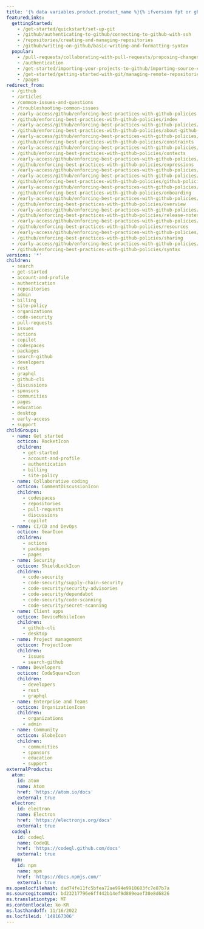 ```yaml
---
title: '{% data variables.product.product_name %}{% ifversion fpt or ghec%}.com{% endif %} 도움말 문서'
featuredLinks:
  gettingStarted:
    - /get-started/quickstart/set-up-git
    - /github/authenticating-to-github/connecting-to-github-with-ssh
    - /repositories/creating-and-managing-repositories
    - /github/writing-on-github/basic-writing-and-formatting-syntax
  popular:
    - /pull-requests/collaborating-with-pull-requests/proposing-changes-to-your-work-with-pull-requests/about-pull-requests
    - /authentication
    - /get-started/importing-your-projects-to-github/importing-source-code-to-github/adding-locally-hosted-code-to-github
    - /get-started/getting-started-with-git/managing-remote-repositories
    - /pages
redirect_from:
  - /github
  - /articles
  - /common-issues-and-questions
  - /troubleshooting-common-issues
  - /early-access/github/enforcing-best-practices-with-github-policies
  - /github/enforcing-best-practices-with-github-policies/index
  - /early-access/github/enforcing-best-practices-with-github-policies/about-github-policies
  - /github/enforcing-best-practices-with-github-policies/about-github-policies
  - /early-access/github/enforcing-best-practices-with-github-policies/constraints
  - /github/enforcing-best-practices-with-github-policies/constraints
  - /early-access/github/enforcing-best-practices-with-github-policies/contexts
  - /github/enforcing-best-practices-with-github-policies/contexts
  - /early-access/github/enforcing-best-practices-with-github-policies/expressions
  - /github/enforcing-best-practices-with-github-policies/expressions
  - /early-access/github/enforcing-best-practices-with-github-policies/getting-started
  - /early-access/github/enforcing-best-practices-with-github-policies/github-policies-vision
  - /github/enforcing-best-practices-with-github-policies/github-policies-vision
  - /early-access/github/enforcing-best-practices-with-github-policies/onboarding
  - /github/enforcing-best-practices-with-github-policies/onboarding
  - /early-access/github/enforcing-best-practices-with-github-policies/overview
  - /github/enforcing-best-practices-with-github-policies/overview
  - /early-access/github/enforcing-best-practices-with-github-policies/release-notes
  - /github/enforcing-best-practices-with-github-policies/release-notes
  - /early-access/github/enforcing-best-practices-with-github-policies/resources
  - /github/enforcing-best-practices-with-github-policies/resources
  - /early-access/github/enforcing-best-practices-with-github-policies/sharing
  - /github/enforcing-best-practices-with-github-policies/sharing
  - /early-access/github/enforcing-best-practices-with-github-policies/syntax
  - /github/enforcing-best-practices-with-github-policies/syntax
versions: '*'
children:
  - search
  - get-started
  - account-and-profile
  - authentication
  - repositories
  - admin
  - billing
  - site-policy
  - organizations
  - code-security
  - pull-requests
  - issues
  - actions
  - copilot
  - codespaces
  - packages
  - search-github
  - developers
  - rest
  - graphql
  - github-cli
  - discussions
  - sponsors
  - communities
  - pages
  - education
  - desktop
  - early-access
  - support
childGroups:
  - name: Get started
    octicon: RocketIcon
    children:
      - get-started
      - account-and-profile
      - authentication
      - billing
      - site-policy
  - name: Collaborative coding
    octicon: CommentDiscussionIcon
    children:
      - codespaces
      - repositories
      - pull-requests
      - discussions
      - copilot
  - name: CI/CD and DevOps
    octicon: GearIcon
    children:
      - actions
      - packages
      - pages
  - name: Security
    octicon: ShieldLockIcon
    children:
      - code-security
      - code-security/supply-chain-security
      - code-security/security-advisories
      - code-security/dependabot
      - code-security/code-scanning
      - code-security/secret-scanning
  - name: Client apps
    octicon: DeviceMobileIcon
    children:
      - github-cli
      - desktop
  - name: Project management
    octicon: ProjectIcon
    children:
      - issues
      - search-github
  - name: Developers
    octicon: CodeSquareIcon
    children:
      - developers
      - rest
      - graphql
  - name: Enterprise and Teams
    octicon: OrganizationIcon
    children:
      - organizations
      - admin
  - name: Community
    octicon: GlobeIcon
    children:
      - communities
      - sponsors
      - education
      - support
externalProducts:
  atom:
    id: atom
    name: Atom
    href: 'https://atom.io/docs'
    external: true
  electron:
    id: electron
    name: Electron
    href: 'https://electronjs.org/docs'
    external: true
  codeql:
    id: codeql
    name: CodeQL
    href: 'https://codeql.github.com/docs'
    external: true
  npm:
    id: npm
    name: npm
    href: 'https://docs.npmjs.com/'
    external: true
ms.openlocfilehash: dad74fe11fc5bfea72ae994e9918683fc7e87b7a
ms.sourcegitcommit: bd23217796e6ff442b14ef9d889eaef30e8d6826
ms.translationtype: MT
ms.contentlocale: ko-KR
ms.lasthandoff: 11/16/2022
ms.locfileid: '148167306'
---
```


